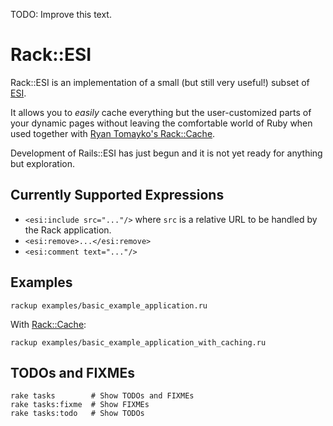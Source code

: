 [ESI]: http://www.w3.org/TR/esi-lang
[Rack::Cache]: http://tomayko.com/src/rack-cache/

TODO: Improve this text.

# Rack::ESI

Rack::ESI is an implementation of a small (but still very useful!) subset of [ESI][].

It allows you to _easily_ cache everything but the user-customized parts of your dynamic pages without leaving the comfortable world of Ruby when used together with [Ryan Tomayko's Rack::Cache][Rack::Cache].

Development of Rails::ESI has just begun and it is not yet ready for anything but exploration.

## Currently Supported Expressions

* `<esi:include src="..."/>` where `src` is a relative URL to be handled by the Rack application.
* `<esi:remove>...</esi:remove>`
* `<esi:comment text="..."/>`

## Examples

    rackup examples/basic_example_application.ru

With [Rack::Cache][]:

    rackup examples/basic_example_application_with_caching.ru

## TODOs and FIXMEs

    rake tasks        # Show TODOs and FIXMEs
    rake tasks:fixme  # Show FIXMEs
    rake tasks:todo   # Show TODOs
